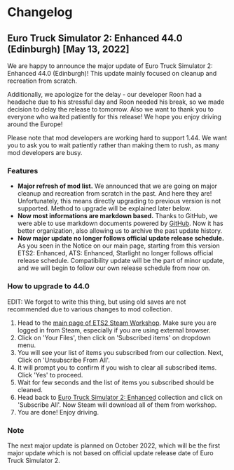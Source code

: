 # Changelog
## Euro Truck Simulator 2: Enhanced 44.0 (Edinburgh) [May 13, 2022]
We are happy to announce the major update of Euro Truck Simulator 2: Enhanced 44.0 (Edinburgh)! This update mainly focused on cleanup and recreation from scratch.

Additionally, we apologize for the delay - our developer Roon had a headache due to his stressful day and Roon needed his break, so we made decision to delay the release to tomorrow. Also we want to thank you to everyone who waited patiently for this release! We hope you enjoy driving around the Europe!

Please note that mod developers are working hard to support 1.44. We want you to ask you to wait patiently rather than making them to rush, as many mod developers are busy.

### Features
* **Major refresh of mod list.** We announced that we are going on major cleanup and recreation from scratch in the past. And here they are! Unfortunately, this means directly upgrading to previous version is not supported. Method to upgrade will be explained later below.
* **Now most informations are markdown based.** Thanks to GitHub, we were able to use markdown documents powered by [GitHub](https://github.com). Now it has better organization, also allowing us to archive the past update history.
* **Now major update no longer follows official update release schedule.** As you seen in the Notice on our main page, starting from this version ETS2: Enhanced, ATS: Enhanced, Starlight no longer follows official release schedule. Compatibility update will be the part of minor update, and we will begin to follow our own release schedule from now on.

### How to upgrade to 44.0
EDIT: We forgot to write this thing, but using old saves are not recommended due to various changes to mod collection.

1. Head to the [main page of ETS2 Steam Workshop](https://steamcommunity.com/app/227300/workshop/). Make sure you are logged in from Steam, especially if you are using external browser.
2. Click on 'Your Files', then click on 'Subscribed items' on dropdown menu.
3. You will see your list of items you subscribed from our collection. Next, Click on 'Unsubscribe From All'.
4. It will prompt you to confirm if you wish to clear all subscribed items. Click 'Yes' to proceed.
5. Wait for few seconds and the list of items you subscribed should be cleaned.
6. Head back to [Euro Truck Simulator 2: Enhanced](https://steamcommunity.com/sharedfiles/filedetails/?id=2539528962) collection and click on 'Subscribe All'. Now Steam will download all of them from workshop.
7. You are done! Enjoy driving.

### Note
The next major update is planned on October 2022, which will be the first major update which is not based on official update release date of Euro Truck Simulator 2.